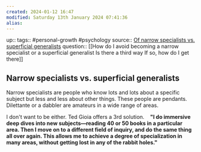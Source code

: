 ```yaml
---
created: 2024-01-12 16:47
modified: Saturday 13th January 2024 07:41:36
alias:
---
```

up::
tags:: #personal-growth #psychology
source:: [Of narrow specialists vs. superficial generalists](https://www.icopilots.com/of-narrow-specialists-vs-superficial-generalists/#:~:text=I%20do%20immersive%20deep%20dives,any%20of%20the%20rabbit%20holes.)
question:: [[How do I avoid becoming a narrow specialist or a superficial generalist  Is there a third way  If so, how do I get there]]
## Narrow specialists vs. superficial generalists

Narrow specialists are people who know lots and lots about a specific subject but less and less about other things. These people are pendants.
Dilettante or a dabbler are amateurs in a wide range of areas.


I don't want to be either. Ted Gioia offers a 3rd solution.
 
 **"I do immersive deep dives into new subjects—reading 40 or 50 books in a particular area. Then I move on to a different field of inquiry, and do the same thing all over again. This allows me to achieve a degree of specialization in many areas, without getting lost in any of the rabbit holes."**

